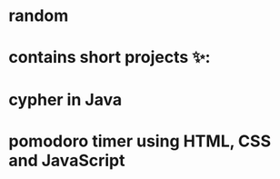 # random
# contains short projects ✨:
# cypher in Java
# pomodoro timer using HTML, CSS and JavaScript
